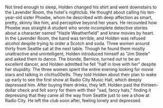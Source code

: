 Not tired enough to sleep, Holden changed his shirt and went downstairs to the Lavender Room, the hotel's nightclub. He thought about calling his ten-year-old sister Phoebe, whom he described with deep affection as smart, pretty, skinny like him, and perceptive beyond her years. He recounted how Phoebe was straight-A student who wrote incomplete detective stories about a character named "Hazle Weatherfield" and knew movies by heart. In the Lavender Room, the band was terrible, and Holden was refused alcohol despite trying to order a Scotch and soda. Three women around thirty from Seattle sat at the next table. Though he found them mostly unattractive and unintelligent, Holden introduced himself as "Jim Steele" and asked them to dance. The blonde, Bernice, turned out to be an excellent dancer, and Holden admitted he fell "half in love with her" despite her stupidity. The three women spent the entire evening looking for movie stars and talking in clich\u00e9s. They told Holden about their plan to wake up early to see the first show at Radio City Music Hall, which deeply depressed him. After buying them drinks, they left. Holden paid the thirteen-dollar check and felt sorry for them with their "sad, fancy hats," finding it depressing that they came all the way from Seattle just to see a show at Radio City. He left the club soon after, feeling lonely and depressed.
